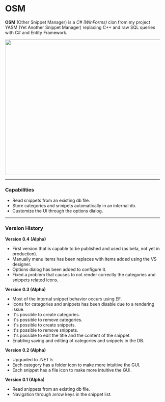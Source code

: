 # OSM

**OSM** (Other Snippet Manager) is a *C# (WinForms)* clon from my project YASM (Yet Another Snippet Manager) replacing C++ and raw SQL queries with C# and Entity Framework.

<img src="https://raw.githubusercontent.com/plainoldprogrammer/osm/master/screenshots/screenshot-main-window.png" width="745" height="442">

---

### Capabilities

* Read snippets from an existing db file.
* Store categories and snnipets automatically in an internal db.
* Customize the UI through the options dialog.

---

### Version History
**Version 0.4 (Alpha)**
* First version that is capable to be published and used (as beta, not yet in production).
* Manually menu items has been replaces with items added using the VS designer.
* Options dialog has been added to configure it.
* Fixed a problem that causes to not render correctly the categories and snippets related icons.

**Version 0.3 (Alpha)**
* Most of the internal snippet behavior occurs using EF.
* Icons for categories and snippets has been disable due to a rendering issue.
* It's possible to create categories.
* It's possible to remove categories.
* It's possible to create snippets.
* It's possible to remove snippets.
* It's possible to edit the title and the content of the snippet.
* Enabling saving and editing of categories and snippets in the DB.

**Version 0.2 (Alpha)**
* Upgraded to .NET 5
* Each category has a folder icon to make more intuitive the GUI.
* Each snippet has a file icon to make more intuitive the GUI.

**Version 0.1 (Alpha)**
* Read snippets from an existing db file.
* Navigation through arrow keys in the snippet list.
